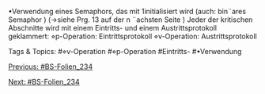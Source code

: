 •Verwendung eines Semaphors, das mit 1initialisiert wird (auch: bin¨ares Semaphor )
(→siehe Prg. 13 auf der n ¨achsten Seite )
Jeder der kritischen Abschnitte wird mit einem Eintritts- und einem Austrittsprotokoll geklammert:
⋄p-Operation: Eintrittsprotokoll
⋄v-Operation: Austrittsprotokoll

   Tags & Topics:
   #⋄v-Operation
   #⋄p-Operation
   #Eintritts-
   #•Verwendung

[Previous: #BS-Folien_234](BS-Folien_234.md)

[Next: #BS-Folien_234](BS-Folien_234.md)